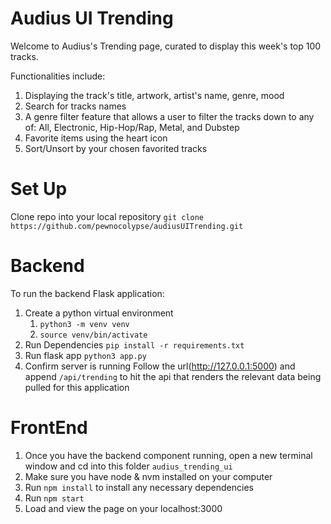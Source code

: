# Audius UI Trending
Welcome to Audius's Trending page, curated to display this week's top 100 tracks. 

Functionalities include:
1) Displaying the track's title, artwork, artist's name, genre, mood
2) Search for tracks names
3) A genre filter feature that allows a user to filter the tracks down to any of: All, Electronic, Hip-Hop/Rap, Metal, and Dubstep
4) Favorite items using the heart icon
5) Sort/Unsort by your chosen favorited tracks
# Set Up
Clone repo into your local repository
`git clone https://github.com/pewnocolypse/audiusUITrending.git`

# Backend
To run the backend Flask application:

1. Create a python virtual environment
    1. `python3 -m venv venv`
    2. `source venv/bin/activate`
2. Run Dependencies 
        `pip install -r requirements.txt`
3. Run flask app
        `python3 app.py`
4. Confirm server is running
        Follow the url(http://127.0.0.1:5000) and append `/api/trending` to hit the api that renders the relevant data being pulled for this application

# FrontEnd
1) Once you have the backend component running, open a new terminal window and cd into this folder `audius_trending_ui`
2) Make sure you have node & nvm installed on your computer
3) Run `npm install` to install any necessary dependencies
4) Run `npm start`
5) Load and view the page on your localhost:3000
